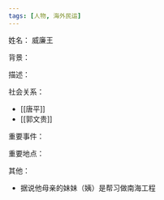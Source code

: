 ```yaml
---
tags: [人物, 海外民运]
---
```


姓名：
威廉王

背景：

描述：

社会关系：
- [[唐平]]
- [[郭文贵]]

重要事件：

重要地点：

其他：
- 据说他母亲的妹妹（姨）是帮习做南海工程
